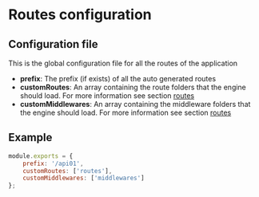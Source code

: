 # Routes configuration
## Configuration file
This is the global configuration file for all the routes of the application

* __prefix__: The prefix (if exists) of all the auto generated routes
* __customRoutes__: An array containing the route folders that the engine should load. For more information see section [routes](../routes/custom.md)
* __customMiddlewares__: An array containing the middleware folders that the engine should load. For more information see section [routes](../routes/custom.md)

## Example
```javascript
module.exports = {
    prefix: '/api01',
    customRoutes: ['routes'],
    customMiddlewares: ['middlewares']
};
```